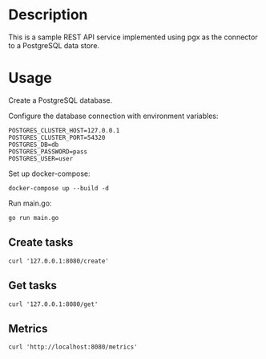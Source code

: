 # Description

This is a sample REST API service implemented using pgx as the connector to a PostgreSQL data store.

# Usage

Create a PostgreSQL database.

Configure the database connection with environment variables:

```text
POSTGRES_CLUSTER_HOST=127.0.0.1
POSTGRES_CLUSTER_PORT=54320
POSTGRES_DB=db
POSTGRES_PASSWORD=pass
POSTGRES_USER=user
```

Set up docker-compose:
```shell
docker-compose up --build -d
```

Run main.go:

```
go run main.go
```

## Create tasks

```shell
curl '127.0.0.1:8080/create'
```

## Get tasks

```shell
curl '127.0.0.1:8080/get'
```

## Metrics

```shell
curl 'http://localhost:8080/metrics'
```